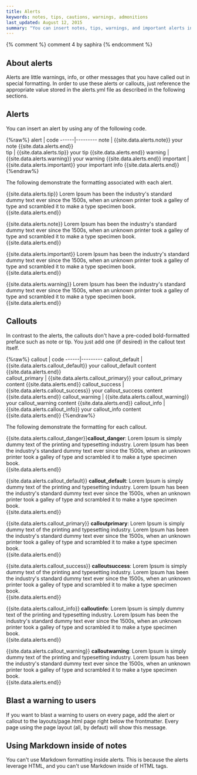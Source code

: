```yaml
---
title: Alerts
keywords: notes, tips, cautions, warnings, admonitions
last_updated: August 12, 2015
summary: "You can insert notes, tips, warnings, and important alerts in your content. These notes are stored as shortcodes made available through the linksrefs.hmtl include."
---
```

{% comment %} comment 4 by saphira {% endcomment %}

## About alerts
Alerts are little warnings, info, or other messages that you have called out in special formatting. In order to use these alerts or callouts, just reference the appropriate value stored in the alerts.yml file as described in the following sections.

## Alerts

You can insert an alert by using any of the following code.

{%raw%}
alert | code
------|---------
note | {{site.data.alerts.note}} your note {{site.data.alerts.end}}  
tip | {{site.data.alerts.tip}} your tip {{site.data.alerts.end}} 
warning | {{site.data.alerts.warning}} your warning {{site.data.alerts.end}}
important | {{site.data.alerts.important}} your important info {{site.data.alerts.end}} 
{%endraw%}

The following demonstrate the formatting associated with each alert.

{{site.data.alerts.tip}} Lorem Ipsum has been the industry's standard dummy text ever since the 1500s, when an unknown printer took a galley of type and scrambled it to make a type specimen book. {{site.data.alerts.end}}

{{site.data.alerts.note}} Lorem Ipsum has been the industry's standard dummy text ever since the 1500s, when an unknown printer took a galley of type and scrambled it to make a type specimen book. {{site.data.alerts.end}}

{{site.data.alerts.important}} Lorem Ipsum has been the industry's standard dummy text ever since the 1500s, when an unknown printer took a galley of type and scrambled it to make a type specimen book. {{site.data.alerts.end}}

{{site.data.alerts.warning}} Lorem Ipsum has been the industry's standard dummy text ever since the 1500s, when an unknown printer took a galley of type and scrambled it to make a type specimen book. {{site.data.alerts.end}}

## Callouts

In contrast to the alerts, the callouts don't have a pre-coded bold-formatted preface such as note or tip. You just add one (if desired) in the callout text itself.

{%raw%}
callout | code
------|---------
callout_default | {{site.data.alerts.callout_default}} your callout_default content  {{site.data.alerts.end}}  
callout_primary | {{site.data.alerts.callout_primary}} your callout_primary content {{site.data.alerts.end}} 
callout_success | {{site.data.alerts.callout_success}} your callout_success content {{site.data.alerts.end}}
callout_warning | {{site.data.alerts.callout_warning}} your callout_warning content {{site.data.alerts.end}} 
callout_info | {{site.data.alerts.callout_info}} your callout_info content {{site.data.alerts.end}} 
{%endraw%}

The following demonstrate the formatting for each callout. 

{{site.data.alerts.callout_danger}}<b>callout_danger</b>: Lorem Ipsum is simply dummy text of the printing and typesetting industry. Lorem Ipsum has been the industry's standard dummy text ever since the 1500s, when an unknown printer took a galley of type and scrambled it to make a type specimen book.  
{{site.data.alerts.end}}


{{site.data.alerts.callout_default}}
<b>callout_default</b>: Lorem Ipsum is simply dummy text of the printing and typesetting industry. Lorem Ipsum has been the industry's standard dummy text ever since the 1500s, when an unknown printer took a galley of type and scrambled it to make a type specimen book.  
{{site.data.alerts.end}}

{{site.data.alerts.callout_primary}}
<b>calloutprimary</b>: Lorem Ipsum is simply dummy text of the printing and typesetting industry. Lorem Ipsum has been the industry's standard dummy text ever since the 1500s, when an unknown printer took a galley of type and scrambled it to make a type specimen book.  
{{site.data.alerts.end}}

{{site.data.alerts.callout_success}}
<b>calloutsuccess</b>: Lorem Ipsum is simply dummy text of the printing and typesetting industry. Lorem Ipsum has been the industry's standard dummy text ever since the 1500s, when an unknown printer took a galley of type and scrambled it to make a type specimen book.  
{{site.data.alerts.end}}

{{site.data.alerts.callout_info}}
<b>calloutinfo</b>: Lorem Ipsum is simply dummy text of the printing and typesetting industry. Lorem Ipsum has been the industry's standard dummy text ever since the 1500s, when an unknown printer took a galley of type and scrambled it to make a type specimen book.  
{{site.data.alerts.end}}

{{site.data.alerts.callout_warning}}
<b>calloutwarning</b>: Lorem Ipsum is simply dummy text of the printing and typesetting industry. Lorem Ipsum has been the industry's standard dummy text ever since the 1500s, when an unknown printer took a galley of type and scrambled it to make a type specimen book.  
{{site.data.alerts.end}}


## Blast a warning to users

If you want to blast a warning to users on every page, add the alert or callout to the layouts/page.html page right below the frontmatter. Every page using the page layout (all, by defaut) will show this message.

## Using Markdown inside of notes

You can't use Markdown formatting inside alerts. This is because the alerts leverage HTML, and you can't use Markdown inside of HTML tags.

